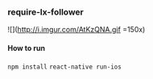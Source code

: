 ### require-lx-follower

![](http://i.imgur.com/AtKzQNA.gif =150x)

#### How to run
`npm install`
`react-native run-ios`
